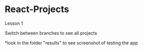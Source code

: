 # React-Projects
Lesson 1

Switch between branches to see all projects

*look in the folder "results" to see screenshot of testing the app

